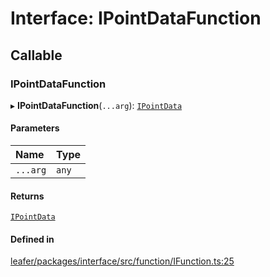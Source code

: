 # Interface: IPointDataFunction

## Callable

### IPointDataFunction

▸ **IPointDataFunction**(`...arg`): [`IPointData`](IPointData.md)

#### Parameters

| Name | Type |
| :------ | :------ |
| `...arg` | `any` |

#### Returns

[`IPointData`](IPointData.md)

#### Defined in

[leafer/packages/interface/src/function/IFunction.ts:25](https://github.com/leaferjs/leafer/blob/4821e21/packages/interface/src/function/IFunction.ts#L25)
